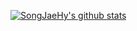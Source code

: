[![SongJaeHy's github stats](https://github-readme-stats.vercel.app/api?username=songjaehy&theme=chartreuse-dark&show_icons=true)](https://github.com/anuraghazra/github-readme-stats)

